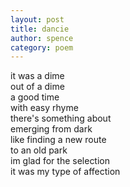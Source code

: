 ```yaml
---
layout: post
title: dancie
author: spence
category: poem
---
```


it was a dime   
out of a dime  
a good time  
with easy rhyme  
there's something about  
emerging from dark  
like finding a new route  
to an old park   
im glad for the selection  
it was my type of affection  



